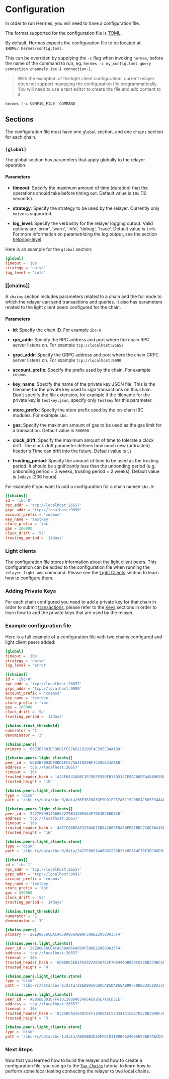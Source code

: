 # Configuration

In order to run Hermes, you will need to have a configuration file.

The format supported for the configuration file is [TOML](https://toml.io/en/).

By default, Hermes expects the configuration file to be located at `$HOME/.hermes/config.toml`.

This can be overriden by supplying the `-c` flag when invoking `hermes`, before the
name of the command to run, eg. `hermes -c my_config.toml query connection channels ibc-1 connection-1`.

> With the exception of the light client configuration, current relayer does not support managing the configuration file programmatically.
> You will need to use a text editor to create the file and add content to it.

```bash
hermes [-c CONFIG_FILE] COMMAND
```

## Sections

The configuration file must have one `global` section, and one `chains` section for each chain.

### `[global]`

The global section has parameters that apply globally to the relayer operation.

#### Parameters

* __timeout__: Specify the maximum amount of time (duration) that the operations should take before timing out. Default value is `10s` (10 seconds).

* __strategy__: Specify the strategy to be used by the relayer. Currently only `naive` is supported.

* __log_level__: Specify the verbosity for the relayer logging output. Valid options are 'error', 'warn', 'info', 'debug', 'trace'. Default value is `info`.
For more information on parametrizing the log output, see the section
  [help/log-level][log-level].

Here is an example for the `global` section:

```toml
[global]
timeout = '10s'
strategy = 'naive'
log_level = 'info'
```

### [[chains]]

A `chains` section includes parameters related to a chain and the full node to which the relayer can send transactions and  queries. It also has parameters related to the light client peers configured for the chain.

#### Parameters

* __id__: Specify the chain ID. For example `ibc-0`

* __rpc_addr__: Specify the RPC address and port where the chain RPC server listens on. For example `tcp://localhost:26657`

* __grpc_addr__: Specify the GRPC address and port where the chain GRPC server listens on. For example `tcp://localhost:9090`

* __account_prefix__: Specify the prefix used by the chain. For example `cosmos`

* __key_name__: Specify the name of the private key JSON file. This is the filename for the private key used to sign transactions on this chain. Don't specify the file extension, for example if the filename for the private key is `testkey.json`, specify only `testkey` for this parameter.

* __store_prefix__: Specify the store prefix used by the on-chain IBC modules. For example `ibc`.

* __gas__: Specify the maximum amount of gas to be used as the gas limit for a transaction. Default value is `300000`

* __clock_drift__: Specify the maximum amount of time to tolerate a clock drift. The clock drift parameter defines how much new (untrusted) header's Time can drift into the future. Default value is `5s`

* __trusting_period__: Specify the amount of time to be used as the trusting period. It should be significantly less than the unbonding period (e.g. unbonding period = 3 weeks, trusting period = 2 weeks). Default value is `14days` (336 hours)

For example if you want to add a configuration for a chain named `ibc-0`:

```toml
[[chains]]
id = 'ibc-0'
rpc_addr = 'tcp://localhost:26657'
grpc_addr = 'tcp://localhost:9090'
account_prefix = 'cosmos'
key_name = 'testkey'
store_prefix = 'ibc'
gas = 200000
clock_drift = '5s'
trusting_period = '14days'
```

### Light clients

The configuration file stores information about the light client peers. This configuration can be added to the configuration file when running the `relayer light add` command. Please see the [Light Clients](./light_clients.md) section to learn how to configure them.

### Adding Private Keys

For each chain configured you need to add a private key for that chain in order to submit [transactions](./transactions.md), please refer to the [Keys](./keys.md) sections in order to learn how to add the private keys that are used by the relayer.

### Example configuration file

Here is a full example of a configuration file with two chains configured and light client peers added:

```toml
[global]
timeout = '10s'
strategy = 'naive'
log_level = 'error'

[[chains]]
id = 'ibc-0'
rpc_addr = 'tcp://localhost:26657'
grpc_addr = 'tcp://localhost:9090'
account_prefix = 'cosmos'
key_name = 'testkey'
store_prefix = 'ibc'
gas = 200000
clock_drift = '5s'
trusting_period = '14days'

[chains.trust_threshold]
numerator = '1'
denominator = '3'

[chains.peers]
primary = '66E3B7083DF9DD1FC57A611929BF4C505E34AA88'

[[chains.peers.light_clients]]
peer_id = '66E3B7083DF9DD1FC57A611929BF4C505E34AA88'
address = 'tcp://localhost:26657'
timeout = '10s'
trusted_header_hash = 'A24F654188BC3FC9EFE589FB33D513CE9AC86BFA48B063BDBF1D769750713E09'
trusted_height = '15'

[chains.peers.light_clients.store]
type = 'disk'
path = '/ibc-rs/data/ibc-0/data/66E3B7083DF9DD1FC57A611929BF4C505E34AA88'

[[chains.peers.light_clients]]
peer_id = '2427F8D914A6862279B3326FA64F76E3BC06DB2E'
address = 'tcp://localhost:26657'
timeout = '10s'
trusted_header_hash = '44E7C90BFA53256AD72B84286BFDA70FE87BBC7C0D80A1DB199C72A4FBE88FB6'
trusted_height = '16'

[chains.peers.light_clients.store]
type = 'disk'
path = '/ibc-rs/data/ibc-0/data/2427F8D914A6862279B3326FA64F76E3BC06DB2E'

[[chains]]
id = 'ibc-1'
rpc_addr = 'tcp://localhost:26557'
grpc_addr = 'tcp://localhost:9091'
account_prefix = 'cosmos'
key_name = 'testkey'
store_prefix = 'ibc'
gas = 200000
clock_drift = '5s'
trusting_period = '14days'

[chains.trust_threshold]
numerator = '1'
denominator = '3'

[chains.peers]
primary = '28ED8856CBACA85DA866AB99F50DB22A58DA35F4'

[[chains.peers.light_clients]]
peer_id = '28ED8856CBACA85DA866AB99F50DB22A58DA35F4'
address = 'tcp://localhost:26557'
timeout = '10s'
trusted_header_hash = '66BD0E5ED1FA2022A036782F7D8444DB98DC0326B379BCA6BA75864295D1C910'
trusted_height = '4'

[chains.peers.light_clients.store]
type = 'disk'
path = '/ibc-rs/data/ibc-1/data/28ED8856CBACA85DA866AB99F50DB22A58DA35F4'

[[chains.peers.light_clients]]
peer_id = 'A885BB3D3DFF6101188B462466AE926E7A6CD51E'
address = 'tcp://localhost:26557'
timeout = '10s'
trusted_header_hash = '0325BFAA36407D1F11966AEC57D34131CB27B370D3698F284F09152ADE3423C4'
trusted_height = '5'

[chains.peers.light_clients.store]
type = 'disk'
path = '/ibc-rs/data/ibc-1/data/A885BB3D3DFF6101188B462466AE926E7A6CD51E'
```

### Next Steps

Now that you learned how to build the relayer and how to create a configuration file, you can go to the [`Two Chains`](./two_chains.md) tutorial to learn how to perform some local testing connecting the relayer to two local chains.

[log-level]: ./help.html#parametrizing-the-log-output-level